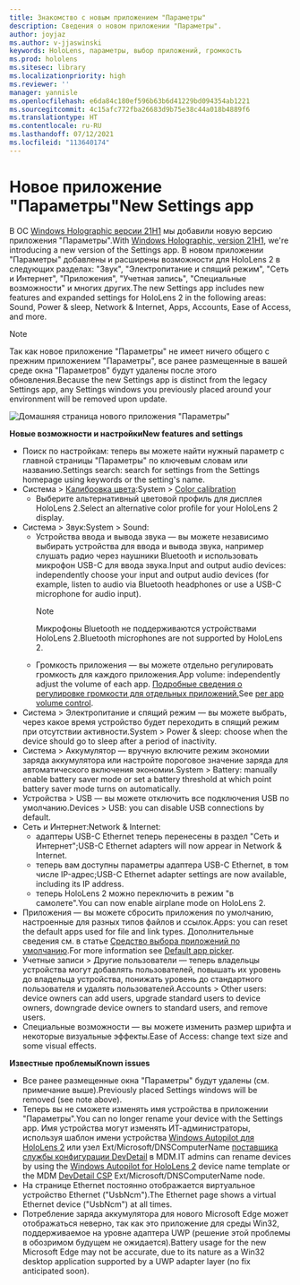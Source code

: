 ```yaml
---
title: Знакомство с новым приложением "Параметры"
description: Сведения о новом приложении "Параметры".
author: joyjaz
ms.author: v-jjaswinski
keywords: HoloLens, параметры, выбор приложений, громкость
ms.prod: hololens
ms.sitesec: library
ms.localizationpriority: high
ms.reviewer: ''
manager: yannisle
ms.openlocfilehash: e6da84c180ef596b63b6d41229bd094354ab1221
ms.sourcegitcommit: 4c15afc772fba26683d9b75e38c44a018b4889f6
ms.translationtype: HT
ms.contentlocale: ru-RU
ms.lasthandoff: 07/12/2021
ms.locfileid: "113640174"
---
```

# <a name="new-settings-app"></a><span data-ttu-id="d149e-104">Новое приложение "Параметры"</span><span class="sxs-lookup"><span data-stu-id="d149e-104">New Settings app</span></span>

<span data-ttu-id="d149e-105">В ОС [Windows Holographic версии 21H1](hololens-release-notes.md#windows-holographic-version-21h1) мы добавили новую версию приложения "Параметры".</span><span class="sxs-lookup"><span data-stu-id="d149e-105">With [Windows Holographic, version 21H1](hololens-release-notes.md#windows-holographic-version-21h1), we're introducing a new version of the Settings app.</span></span> <span data-ttu-id="d149e-106">В новом приложении "Параметры" добавлены и расширены возможности для HoloLens 2 в следующих разделах: "Звук", "Электропитание и спящий режим", "Сеть и Интернет", "Приложения", "Учетная запись", "Специальные возможности" и многих других.</span><span class="sxs-lookup"><span data-stu-id="d149e-106">The new Settings app includes new features and expanded settings for HoloLens 2 in the following areas: Sound, Power & sleep, Network & Internet, Apps, Accounts, Ease of Access, and more.</span></span>

> [!NOTE]
> <span data-ttu-id="d149e-107">Так как новое приложение "Параметры" не имеет ничего общего с прежним приложением "Параметры", все ранее размещенные в вашей среде окна "Параметров" будут удалены после этого обновления.</span><span class="sxs-lookup"><span data-stu-id="d149e-107">Because the new Settings app is distinct from the legacy Settings app, any Settings windows you previously placed around your environment will be removed upon update.</span></span>

![Домашняя страница нового приложения "Параметры"](images/new-settings-app.png)

<span data-ttu-id="d149e-109">**Новые возможности и настройки**</span><span class="sxs-lookup"><span data-stu-id="d149e-109">**New features and settings**</span></span>
- <span data-ttu-id="d149e-110">Поиск по настройкам: теперь вы можете найти нужный параметр с главной страницы "Параметры" по ключевым словам или названию.</span><span class="sxs-lookup"><span data-stu-id="d149e-110">Settings search: search for settings from the Settings homepage using keywords or the setting's name.</span></span>
- <span data-ttu-id="d149e-111">Система > [Калибровка цвета](hololens2-display.md#how-to-use-display-color-calibration):</span><span class="sxs-lookup"><span data-stu-id="d149e-111">System > [Color calibration](hololens2-display.md#how-to-use-display-color-calibration)</span></span>
    - <span data-ttu-id="d149e-112">Выберите альтернативный цветовой профиль для дисплея HoloLens 2.</span><span class="sxs-lookup"><span data-stu-id="d149e-112">Select an alternative color profile for your HoloLens 2 display.</span></span>
- <span data-ttu-id="d149e-113">Система > Звук:</span><span class="sxs-lookup"><span data-stu-id="d149e-113">System > Sound:</span></span>
  - <span data-ttu-id="d149e-114">Устройства ввода и вывода звука — вы можете независимо выбирать устройства для ввода и вывода звука, например слушать радио через наушники Bluetooth и использовать микрофон USB-C для ввода звука.</span><span class="sxs-lookup"><span data-stu-id="d149e-114">Input and output audio devices: independently choose your input and output audio devices (for example, listen to audio via Bluetooth headphones or use a USB-C microphone for audio input).</span></span>
    > [!NOTE]
    > <span data-ttu-id="d149e-115">Микрофоны Bluetooth не поддерживаются устройствами HoloLens 2.</span><span class="sxs-lookup"><span data-stu-id="d149e-115">Bluetooth microphones are not supported by HoloLens 2.</span></span>
  - <span data-ttu-id="d149e-116">Громкость приложения — вы можете отдельно регулировать громкость для каждого приложения.</span><span class="sxs-lookup"><span data-stu-id="d149e-116">App volume: independently adjust the volume of each app.</span></span> <span data-ttu-id="d149e-117">[Подробные сведения о регулировке громкости для отдельных приложений.](holographic-home.md#per-app-volume-control)</span><span class="sxs-lookup"><span data-stu-id="d149e-117">See [per app volume control](holographic-home.md#per-app-volume-control).</span></span>
- <span data-ttu-id="d149e-118">Система > Электропитание и спящий режим — вы можете выбрать, через какое время устройство будет переходить в спящий режим при отсутствии активности.</span><span class="sxs-lookup"><span data-stu-id="d149e-118">System > Power & sleep: choose when the device should go to sleep after a period of inactivity.</span></span>
- <span data-ttu-id="d149e-119">Система > Аккумулятор — вручную включите режим экономии заряда аккумулятора или настройте пороговое значение заряда для автоматического включения экономии.</span><span class="sxs-lookup"><span data-stu-id="d149e-119">System > Battery: manually enable battery saver mode or set a battery threshold at which point battery saver mode turns on automatically.</span></span>
- <span data-ttu-id="d149e-120">Устройства > USB — вы можете отключить все подключения USB по умолчанию.</span><span class="sxs-lookup"><span data-stu-id="d149e-120">Devices > USB: you can disable USB connections by default.</span></span>
- <span data-ttu-id="d149e-121">Сеть и Интернет:</span><span class="sxs-lookup"><span data-stu-id="d149e-121">Network & Internet:</span></span>
  - <span data-ttu-id="d149e-122">адаптеры USB-C Ethernet теперь перенесены в раздел "Сеть и Интернет";</span><span class="sxs-lookup"><span data-stu-id="d149e-122">USB-C Ethernet adapters will now appear in Network & Internet.</span></span>
  - <span data-ttu-id="d149e-123">теперь вам доступны параметры адаптера USB-C Ethernet, в том числе IP-адрес;</span><span class="sxs-lookup"><span data-stu-id="d149e-123">USB-C Ethernet adapter settings are now available, including its IP address.</span></span>
  - <span data-ttu-id="d149e-124">теперь HoloLens 2 можно переключить в режим "в самолете".</span><span class="sxs-lookup"><span data-stu-id="d149e-124">You can now enable airplane mode on HoloLens 2.</span></span>
- <span data-ttu-id="d149e-125">Приложения — вы можете сбросить приложения по умолчанию, настроенные для разных типов файлов и ссылок.</span><span class="sxs-lookup"><span data-stu-id="d149e-125">Apps: you can reset the default apps used for file and link types.</span></span> <span data-ttu-id="d149e-126">Дополнительные сведения см. в статье [Средство выбора приложений по умолчанию](holographic-home.md#default-app-picker).</span><span class="sxs-lookup"><span data-stu-id="d149e-126">For more information see [Default app picker](holographic-home.md#default-app-picker).</span></span>
- <span data-ttu-id="d149e-127">Учетные записи > Другие пользователи — теперь владельцы устройства могут добавлять пользователей, повышать их уровень до владельца устройства, понижать уровень до стандартного пользователя и удалять пользователей.</span><span class="sxs-lookup"><span data-stu-id="d149e-127">Accounts > Other users: device owners can add users, upgrade standard users to device owners, downgrade device owners to standard users, and remove users.</span></span>
- <span data-ttu-id="d149e-128">Специальные возможности — вы можете изменить размер шрифта и некоторые визуальные эффекты.</span><span class="sxs-lookup"><span data-stu-id="d149e-128">Ease of Access: change text size and some visual effects.</span></span>

<span data-ttu-id="d149e-129">**Известные проблемы**</span><span class="sxs-lookup"><span data-stu-id="d149e-129">**Known issues**</span></span>
- <span data-ttu-id="d149e-130">Все ранее размещенные окна "Параметры" будут удалены (см. примечание выше).</span><span class="sxs-lookup"><span data-stu-id="d149e-130">Previously placed Settings windows will be removed (see note above).</span></span>
- <span data-ttu-id="d149e-131">Теперь вы не сможете изменять имя устройства в приложении "Параметры".</span><span class="sxs-lookup"><span data-stu-id="d149e-131">You can no longer rename your device with the Settings app.</span></span> <span data-ttu-id="d149e-132">Имя устройства могут изменять ИТ-администраторы, используя шаблон имени устройства [Windows Autopilot для HoloLens 2](hololens2-autopilot.md) или узел Ext/Microsoft/DNSComputerName [поставщика службы конфигурации DevDetail](/windows/client-management/mdm/devdetail-csp) в MDM.</span><span class="sxs-lookup"><span data-stu-id="d149e-132">IT admins can rename devices by using the [Windows Autopilot for HoloLens 2](hololens2-autopilot.md) device name template or the MDM [DevDetail CSP](/windows/client-management/mdm/devdetail-csp) Ext/Microsoft/DNSComputerName node.</span></span>
- <span data-ttu-id="d149e-133">На странице Ethernet постоянно отображается виртуальное устройство Ethernet ("UsbNcm").</span><span class="sxs-lookup"><span data-stu-id="d149e-133">The Ethernet page shows a virtual Ethernet device ("UsbNcm") at all times.</span></span>
- <span data-ttu-id="d149e-134">Потребление заряда аккумулятора для нового Microsoft Edge может отображаться неверно, так как это приложение для среды Win32, поддерживаемое на уровне адаптера UWP (решение этой проблемы в обозримом будущем не ожидается).</span><span class="sxs-lookup"><span data-stu-id="d149e-134">Battery usage for the new Microsoft Edge may not be accurate, due to its nature as a Win32 desktop application supported by a UWP adapter layer (no fix anticipated soon).</span></span>

